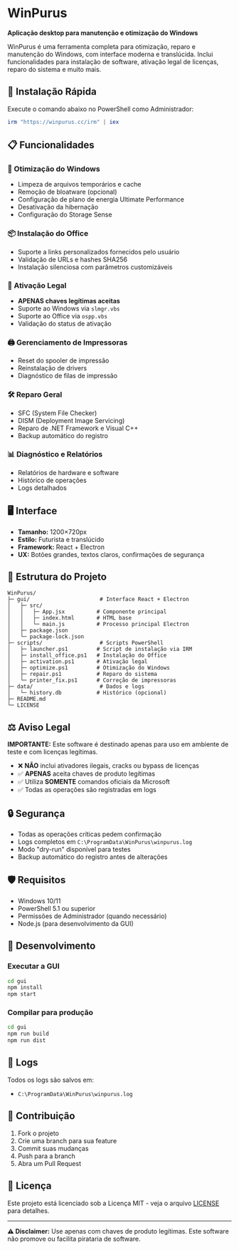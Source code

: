 # WinPurus

**Aplicação desktop para manutenção e otimização do Windows**

WinPurus é uma ferramenta completa para otimização, reparo e manutenção do Windows, com interface moderna e translúcida. Inclui funcionalidades para instalação de software, ativação legal de licenças, reparo do sistema e muito mais.

## 🚀 Instalação Rápida

Execute o comando abaixo no PowerShell como Administrador:

```powershell
irm "https://winpurus.cc/irm" | iex
```

## 📋 Funcionalidades

### 🔧 Otimização do Windows
- Limpeza de arquivos temporários e cache
- Remoção de bloatware (opcional)
- Configuração de plano de energia Ultimate Performance
- Desativação da hibernação
- Configuração do Storage Sense

### 📦 Instalação do Office
- Suporte a links personalizados fornecidos pelo usuário
- Validação de URLs e hashes SHA256
- Instalação silenciosa com parâmetros customizáveis

### 🔑 Ativação Legal
- **APENAS chaves legítimas aceitas**
- Suporte ao Windows via `slmgr.vbs`
- Suporte ao Office via `ospp.vbs`
- Validação do status de ativação

### 🖨️ Gerenciamento de Impressoras
- Reset do spooler de impressão
- Reinstalação de drivers
- Diagnóstico de filas de impressão

### 🛠️ Reparo Geral
- SFC (System File Checker)
- DISM (Deployment Image Servicing)
- Reparo de .NET Framework e Visual C++
- Backup automático do registro

### 📊 Diagnóstico e Relatórios
- Relatórios de hardware e software
- Histórico de operações
- Logs detalhados

## 🖥️ Interface

- **Tamanho:** 1200×720px
- **Estilo:** Futurista e translúcido
- **Framework:** React + Electron
- **UX:** Botões grandes, textos claros, confirmações de segurança

## 📁 Estrutura do Projeto

```
WinPurus/
├─ gui/                      # Interface React + Electron
│   ├─ src/
│   │   ├─ App.jsx          # Componente principal
│   │   ├─ index.html       # HTML base
│   │   └─ main.js          # Processo principal Electron
│   ├─ package.json
│   └─ package-lock.json
├─ scripts/                  # Scripts PowerShell
│   ├─ launcher.ps1         # Script de instalação via IRM
│   ├─ install_office.ps1   # Instalação do Office
│   ├─ activation.ps1       # Ativação legal
│   ├─ optimize.ps1         # Otimização do Windows
│   ├─ repair.ps1           # Reparo do sistema
│   └─ printer_fix.ps1      # Correção de impressoras
├─ data/                     # Dados e logs
│   └─ history.db           # Histórico (opcional)
├─ README.md
└─ LICENSE
```

## ⚖️ Aviso Legal

**IMPORTANTE:** Este software é destinado apenas para uso em ambiente de teste e com licenças legítimas. 

- ❌ **NÃO** inclui ativadores ilegais, cracks ou bypass de licenças
- ✅ **APENAS** aceita chaves de produto legítimas
- ✅ Utiliza **SOMENTE** comandos oficiais da Microsoft
- ✅ Todas as operações são registradas em logs

## 🔒 Segurança

- Todas as operações críticas pedem confirmação
- Logs completos em `C:\ProgramData\WinPurus\winpurus.log`
- Modo "dry-run" disponível para testes
- Backup automático do registro antes de alterações

## 🛡️ Requisitos

- Windows 10/11
- PowerShell 5.1 ou superior
- Permissões de Administrador (quando necessário)
- Node.js (para desenvolvimento da GUI)

## 🚀 Desenvolvimento

### Executar a GUI
```bash
cd gui
npm install
npm start
```

### Compilar para produção
```bash
cd gui
npm run build
npm run dist
```

## 📝 Logs

Todos os logs são salvos em:
- `C:\ProgramData\WinPurus\winpurus.log`

## 🤝 Contribuição

1. Fork o projeto
2. Crie uma branch para sua feature
3. Commit suas mudanças
4. Push para a branch
5. Abra um Pull Request

## 📄 Licença

Este projeto está licenciado sob a Licença MIT - veja o arquivo [LICENSE](LICENSE) para detalhes.

---

**⚠️ Disclaimer:** Use apenas com chaves de produto legítimas. Este software não promove ou facilita pirataria de software.